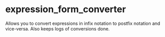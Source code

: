 # expression_form_converter
Allows you to convert expressions in infix notation to postfix notation and vice-versa. Also keeps logs of conversions done.
